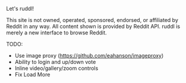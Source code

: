 Let's ruddl!

This site is not owned, operated, sponsored, endorsed, or affiliated by Reddit in any way.
All content shown is provided by Reddit API. ruddl is merely a new interface to browse Reddit.

TODO:
- Use image proxy (https://github.com/eahanson/imageproxy)
- Ability to login and up/down vote
- Inline video/gallery/zoom controls
- Fix Load More
